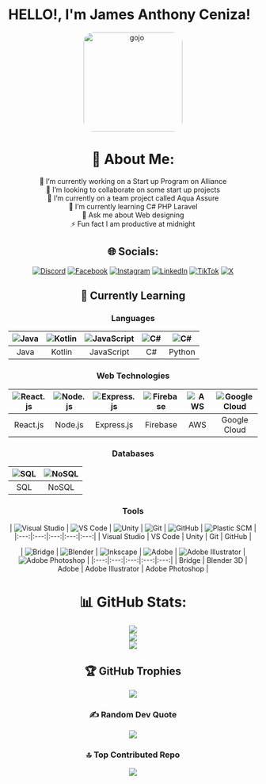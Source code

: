 # HELLO!, I'm James Anthony Ceniza!

<div align="center">
  <img src="https://giffiles.alphacoders.com/221/221253.gif" width="200px" style="border-radius: 20px;" alt="gojo">

# 💫 About Me:
🔭 I’m currently working on a Start up Program on Alliance<br>👯 I’m looking to collaborate on some start up projects<br>🤝 I’m currently on a team project called Aqua Assure<br>🌱 I’m currently learning C# PHP Laravel <br>💬 Ask me about Web designing<br>⚡ Fun fact I am productive at midnight


## 🌐 Socials:
[![Discord](https://img.shields.io/badge/Discord-%237289DA.svg?logo=discord&logoColor=white)](https://discord.gg/https://discord.gg/XF6KvZSe) [![Facebook](https://img.shields.io/badge/Facebook-%231877F2.svg?logo=Facebook&logoColor=white)](https://www.facebook.com/JamesAnthonyS.Ceniza/) [![Instagram](https://img.shields.io/badge/Instagram-%23E4405F.svg?logo=Instagram&logoColor=white)](https://instagram.com/@miracoool) [![LinkedIn](https://img.shields.io/badge/LinkedIn-%230077B5.svg?logo=linkedin&logoColor=white)](https://linkedin.com/in/JamesAnthonyCeniza) [![TikTok](https://img.shields.io/badge/TikTok-%23000000.svg?logo=TikTok&logoColor=white)](https://tiktok.com/@miyathoni) [![X](https://img.shields.io/badge/X-black.svg?logo=X&logoColor=white)](https://x.com/@ceniza_anthony) 

## 🌱 Currently Learning

### Languages

| ![Java](https://skillicons.dev/icons?i=java) | ![Kotlin](https://skillicons.dev/icons?i=kotlin) | ![JavaScript](https://skillicons.dev/icons?i=javascript) | ![C#](https://skillicons.dev/icons?i=cs) | ![C#](https://skillicons.dev/icons?i=python) |
|:---:|:---:|:---:|:---:|:---:|
| Java | Kotlin | JavaScript | C# | Python |


### Web Technologies

| ![React.js](https://skillicons.dev/icons?i=react) | ![Node.js](https://skillicons.dev/icons?i=nodejs) | ![Express.js](https://skillicons.dev/icons?i=express) | ![Firebase](https://skillicons.dev/icons?i=firebase) | ![AWS](https://skillicons.dev/icons?i=aws) | ![Google Cloud](https://skillicons.dev/icons?i=gcp)|
|:---:|:---:|:---:|:---:|:---:|:---:|
| React.js | Node.js | Express.js | Firebase | AWS | Google Cloud |

### Databases

| ![SQL](https://skillicons.dev/icons?i=postgres) | ![NoSQL](https://skillicons.dev/icons?i=mongodb)|
|:---:|:---:|
| SQL | NoSQL |

### Tools

| ![Visual Studio](https://skillicons.dev/icons?i=visualstudio) | ![VS Code](https://skillicons.dev/icons?i=vscode) | ![Unity](https://skillicons.dev/icons?i=unity) | ![Git](https://skillicons.dev/icons?i=git) | ![GitHub](https://skillicons.dev/icons?i=github) | ![Plastic SCM](https://skillicons.dev/icons?i=plasticscm) |
|:---:|:---:|:---:|:---:|:---:|
| Visual Studio | VS Code | Unity | Git | GitHub | 

| ![Bridge](https://go-skill-icons.vercel.app/api/icons?i=bridge) | ![Blender](https://skillicons.dev/icons?i=blender) | ![Inkscape](https://go-skill-icons.vercel.app/api/icons?i=inkscape) | ![Adobe](https://img.shields.io/badge/adobe-%23FF0000.svg?style=plastic&logo=adobe&logoColor=white) | ![Adobe Illustrator](https://img.shields.io/badge/adobe%20illustrator-%23FF9A00.svg?style=plastic&logo=adobe%20illustrator&logoColor=white) | ![Adobe Photoshop](https://img.shields.io/badge/adobe%20photoshop-%2331A8FF.svg?style=plastic&logo=adobe%20photoshop&logoColor=white) |
|:---:|:---:|:---:|:---:|:---:|
| Bridge | Blender 3D | Adobe | Adobe Illustrator |  Adobe Photoshop |

# 📊 GitHub Stats:
![](https://github-readme-stats.vercel.app/api?username=JamesCeniz&theme=neon&hide_border=false&include_all_commits=true&count_private=true)<br/>
![](https://github-readme-streak-stats.herokuapp.com/?user=JamesCeniz&theme=neon&hide_border=false)<br/>
![](https://github-readme-stats.vercel.app/api/top-langs/?username=JamesCeniz&theme=neon&hide_border=false&include_all_commits=true&count_private=true&layout=compact)

## 🏆 GitHub Trophies
![](https://github-profile-trophy.vercel.app/?username=JamesCeniz&theme=discord_old_blurple&no-frame=false&no-bg=false&margin-w=4)

### ✍️ Random Dev Quote
![](https://quotes-github-readme.vercel.app/api?type=horizontal&theme=tokyonight)

### 🔝 Top Contributed Repo
![](https://github-contributor-stats.vercel.app/api?username=JamesCeniz&limit=5&theme=discord_old_blurple&combine_all_yearly_contributions=true)

<!-- Proudly created with GPRM ( https://gprm.itsvg.in ) -->
